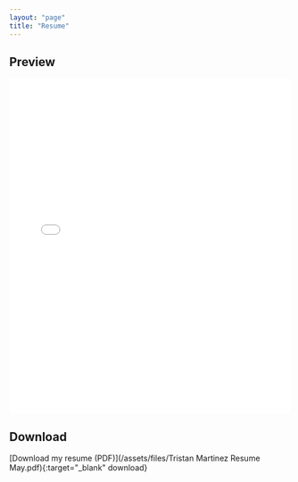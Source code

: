 ```yaml
---
layout: "page"
title: "Resume"
---
```

## Preview

<iframe src="/assets/files/resume.pdf" width="100%" height="600px" style="border: none;"></iframe>

## Download

[Download my resume (PDF)](/assets/files/Tristan Martinez Resume May.pdf){:target="_blank" download}
